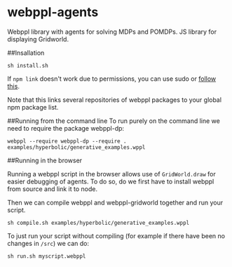# webppl-agents
Webppl library with agents for solving MDPs and POMDPs. JS library for displaying Gridworld. 

##Insallation
```
sh install.sh
```
If `npm link` doesn't work due to permissions, you can use sudo or [follow this](http://justjs.com/posts/npm-link-developing-your-own-npm-modules-without-tears). 

Note that this links several repositories of webppl packages to your global npm package list. 

##Running from the command line 
To run purely on the command line we need to require the package webppl-dp:
```
webppl --require webppl-dp --require . examples/hyperbolic/generative_examples.wppl
```

##Running in the browser

Running a webppl script in the browser allows use of `GridWorld.draw` for easier debugging of agents. To do so, do we first have to install webppl from source and link it to node. 

Then we can compile webppl and webppl-gridworld together and run your script.

```
sh compile.sh examples/hyperbolic/generative_examples.wppl
```

To just run your script without compiling (for example if there have been no changes in `/src`) we can do:

```
sh run.sh myscript.webppl
```
